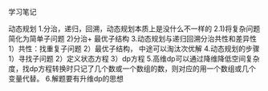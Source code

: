 学习笔记

动态规划
1.分治，递归，回溯，动态规划本质上是没什么不一样的
2.1)将复杂问题简化为简单子问题 2)分治+ 最优子结构
3.动态规划与递归回溯分治共性和差异性
  1）共性：找重复子问题
  2）最优子结构， 中途可以淘汰次优解
4.动态规划的步骤
  1）寻找子问题
  2）定义状态方程
  3）dp方程
5.高维dp可以通过降维降低空间复杂度，找dp方程转换时只记了几个数或一个数组的数，则对应的用一个数组或几个变量代替。
6.解题要有升维dp的思想
